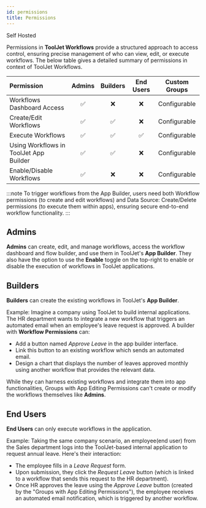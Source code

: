 ```yaml
---
id: permissions
title: Permissions
---
```


<div style={{display:'flex',justifyContent:"start",alignItems:"center",gap:"8px"}}>

<div className="badge badge--self-hosted heading-badge" >   
 <span>Self Hosted</span>
</div>

</div>

Permissions in **ToolJet Workflows** provide a structured approach to access control, ensuring precise management of who can view, edit, or execute workflows. The below table gives a detailed summary of permissions in context of ToolJet Workflows. 

| Permission                                      | Admins | Builders | End Users | Custom Groups |
|:------------------------------------------------|:------:|:----------------------------------:|:---------:|:-------------------------------------------:|
| Workflows Dashboard Access                      | ✅     | ❌                                      | ❌        | Configurable                         |
| Create/Edit Workflows                           | ✅     | ✅                                      | ❌        | Configurable                          |
| Execute Workflows                               | ✅     | ✅                                      | ✅        | Configurable                          |
| Using Workflows in ToolJet App Builder          | ✅     | ✅                                      | ❌        | Configurable                          |
| Enable/Disable Workflows                        | ✅     | ❌                                      | ❌        | Configurable                         |


:::note
To trigger workflows from the App Builder, users need both Workflow permissions (to create and edit workflows) and Data Source: Create/Delete permissions (to execute them within apps), ensuring secure end-to-end workflow functionality.
:::

<div style={{paddingTop:'24px', paddingBottom:'24px'}}>

## Admins
**Admins** can create, edit, and manage workflows, access the workflow dashboard and flow builder, and use them in ToolJet's **App Builder**. They also have the option to use the **Enable** toggle on the top-right to enable or disable the execution of workflows in ToolJet applications.

</div>

<div style={{paddingTop:'24px', paddingBottom:'24px'}}>

## Builders
**Builders** can create the existing workflows in ToolJet's **App Builder**. 

Example:
Imagine a company using ToolJet to build internal applications. The HR department wants to integrate a new workflow that triggers an automated email when an employee's leave request is approved. A builder with **Workflow Permissions** can:

- Add a button named *Approve Leave* in the app builder interface.
- Link this button to an existing workflow which sends an automated email.
- Design a chart that displays the number of leaves approved monthly using another workflow that provides the relevant data.

While they can harness existing workflows and integrate them into app functionalities, Groups with App Editing Permissions can't create or modify the workflows themselves like **Admins**.

</div>

<div style={{paddingTop:'24px', paddingBottom:'24px'}}>

## End Users

**End Users** can only execute workflows in the application. 

Example:
Taking the same company scenario, an employee(end user) from the Sales department logs into the ToolJet-based internal application to request annual leave. Here's their interaction:

- The employee fills in a *Leave Request* form.
- Upon submission, they click the *Request Leave* button (which is linked to a workflow that sends this request to the HR department).
- Once HR approves the leave using the *Approve Leave* button (created by the "Groups with App Editing Permissions"), the employee receives an automated email notification, which is triggered by another workflow.

</div>
